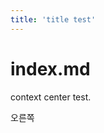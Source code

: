 ```yaml
---
title: 'title test'
---
```


# index.md

context center test.
<div class="flex justify-end"> 오른쪽 </div>